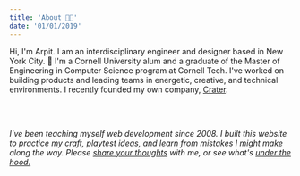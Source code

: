 ```yaml
---
title: 'About 👨‍🚀'
date: '01/01/2019'
---
```


Hi, I'm Arpit. I am an interdisciplinary engineer and designer based in New York City. 🗽
I'm a Cornell University alum and a graduate of the Master of Engineering in Computer Science program at Cornell Tech.
I've worked on building products and leading teams in energetic, creative, and technical environments.
I recently founded my own company, [Crater](/#crater).

<br />
<br />

_I've been teaching myself web development since 2008.
I built this website to practice my craft, playtest ideas, and learn from mistakes I might make along the way.
Please [share your thoughts](/contact) with me, or see what's [under the hood.](/colophon)_

